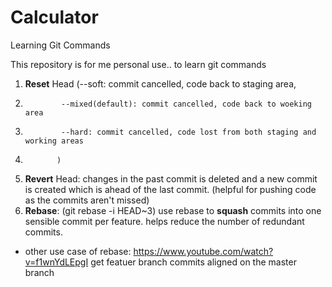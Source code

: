 # Calculator
Learning Git Commands

This repository is for me personal use.. to learn git commands

1. **Reset** Head (--soft: commit cancelled, code back to staging area, 
2.             --mixed(default): commit cancelled, code back to woeking area
3.             --hard: commit cancelled, code lost from both staging and working areas
4.            )
5. **Revert** Head: changes in the past commit is deleted and a new commit is created which is ahead of the last commit. (helpful for pushing code as the commits aren't missed)
6. **Rebase**: (git rebase -i HEAD~3) 
            use rebase to **squash** commits into one sensible commit per feature. helps reduce the number of redundant commits.
          
* other use case of rebase: https://www.youtube.com/watch?v=f1wnYdLEpgI 
get featuer branch commits aligned on the master branch 